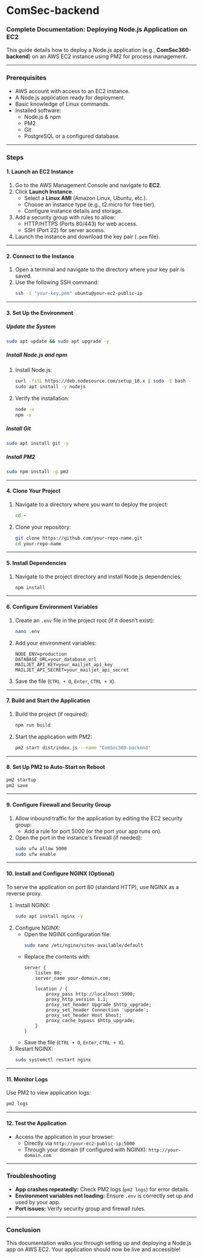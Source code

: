 # ComSec-backend

### **Complete Documentation: Deploying Node.js Application on EC2**

This guide details how to deploy a Node.js application (e.g., **ComSec360-backend**) on an AWS EC2 instance using PM2 for process management.  

---

### **Prerequisites**
- AWS account with access to an EC2 instance.
- A Node.js application ready for deployment.
- Basic knowledge of Linux commands.
- Installed software:
  - Node.js & npm
  - PM2
  - Git
  - PostgreSQL or a configured database.

---

### **Steps**

#### 1. **Launch an EC2 Instance**
1. Go to the AWS Management Console and navigate to **EC2**.
2. Click **Launch Instance**.
   - Select a **Linux AMI** (Amazon Linux, Ubuntu, etc.).
   - Choose an instance type (e.g., t2.micro for free tier).
   - Configure instance details and storage.
3. Add a security group with rules to allow:
   - HTTP/HTTPS (Ports 80/443) for web access.
   - SSH (Port 22) for server access.
4. Launch the instance and download the key pair (`.pem` file).

---

#### 2. **Connect to the Instance**
1. Open a terminal and navigate to the directory where your key pair is saved.
2. Use the following SSH command:
   ```bash
   ssh -i "your-key.pem" ubuntu@your-ec2-public-ip
   ```

---

#### 3. **Set Up the Environment**
##### Update the System
```bash
sudo apt update && sudo apt upgrade -y
```

##### Install Node.js and npm
1. Install Node.js:
   ```bash
   curl -fsSL https://deb.nodesource.com/setup_18.x | sudo -E bash -
   sudo apt install -y nodejs
   ```
2. Verify the installation:
   ```bash
   node -v
   npm -v
   ```

##### Install Git
```bash
sudo apt install git -y
```

##### Install PM2
```bash
sudo npm install -g pm2
```

---

#### 4. **Clone Your Project**
1. Navigate to a directory where you want to deploy the project:
   ```bash
   cd ~
   ```
2. Clone your repository:
   ```bash
   git clone https://github.com/your-repo-name.git
   cd your-repo-name
   ```

---

#### 5. **Install Dependencies**
1. Navigate to the project directory and install Node.js dependencies:
   ```bash
   npm install
   ```

---

#### 6. **Configure Environment Variables**
1. Create an `.env` file in the project root (if it doesn’t exist):
   ```bash
   nano .env
   ```
2. Add your environment variables:
   ```env
   NODE_ENV=production
   DATABASE_URL=your_database_url
   MAILJET_API_KEY=your_mailjet_api_key
   MAILJET_API_SECRET=your_mailjet_api_secret
   ```
3. Save the file (`CTRL + O`, `Enter`, `CTRL + X`).

---

#### 7. **Build and Start the Application**
1. Build the project (if required):
   ```bash
   npm run build
   ```
2. Start the application with PM2:
   ```bash
   pm2 start dist/index.js --name "ComSec360-backend"
   ```

---

#### 8. **Set Up PM2 to Auto-Start on Reboot**
```bash
pm2 startup
pm2 save
```

---

#### 9. **Configure Firewall and Security Group**
1. Allow inbound traffic for the application by editing the EC2 security group:
   - Add a rule for port 5000 (or the port your app runs on).
2. Open the port in the instance's firewall (if needed):
   ```bash
   sudo ufw allow 5000
   sudo ufw enable
   ```

---

#### 10. **Install and Configure NGINX (Optional)**
To serve the application on port 80 (standard HTTP), use NGINX as a reverse proxy.
1. Install NGINX:
   ```bash
   sudo apt install nginx -y
   ```
2. Configure NGINX:
   - Open the NGINX configuration file:
     ```bash
     sudo nano /etc/nginx/sites-available/default
     ```
   - Replace the contents with:
     ```nginx
     server {
         listen 80;
         server_name your-domain.com;

         location / {
             proxy_pass http://localhost:5000;
             proxy_http_version 1.1;
             proxy_set_header Upgrade $http_upgrade;
             proxy_set_header Connection 'upgrade';
             proxy_set_header Host $host;
             proxy_cache_bypass $http_upgrade;
         }
     }
     ```
   - Save the file (`CTRL + O`, `Enter`, `CTRL + X`).
3. Restart NGINX:
   ```bash
   sudo systemctl restart nginx
   ```

---

#### 11. **Monitor Logs**
Use PM2 to view application logs:
```bash
pm2 logs
```

---

#### 12. **Test the Application**
- Access the application in your browser:
  - Directly via `http://your-ec2-public-ip:5000`
  - Through your domain (if configured with NGINX): `http://your-domain.com`

---

### **Troubleshooting**
- **App crashes repeatedly:** Check PM2 logs (`pm2 logs`) for error details.
- **Environment variables not loading:** Ensure `.env` is correctly set up and used by your app.
- **Port issues:** Verify security group and firewall rules.

---

### **Conclusion**
This documentation walks you through setting up and deploying a Node.js app on AWS EC2. Your application should now be live and accessible!